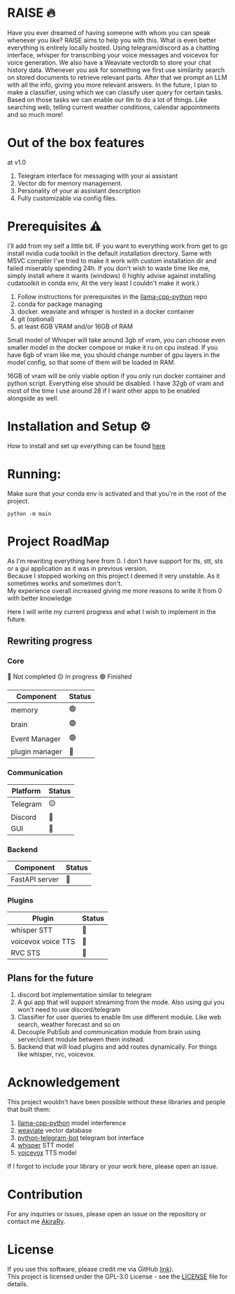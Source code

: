 
# RAISE 🔥

Have you ever dreamed of having someone with whom you can speak whenever you like?
RAISE aims to help you with this. What is even better everything is entirely locally hosted.
Using telegram/discord as a chatting interface, whisper for transcribing your voice messages and voicevox for voice generation. 
We also have a Weaviate vectordb to store your chat history data. 
Whenever you ask for something we first use similarity search on stored documents to retrieve relevant parts.
After that we prompt an LLM with all the info, giving you more relevant answers.
In the future, I plan to make a classifier, using which we can classify user query for certain tasks. Based on those tasks we can enable our llm to do a lot of things. Like searching web, telling current weather conditions, calendar appointments and so much more!

# Out of the box features
at v1.0
1. Telegram interface for messaging with your ai assistant
2. Vector db for memory management.
3. Personality of your ai assistant description
4. Fully customizable via config files.


# Prerequisites ⚠️
I'll add from my self a little bit. 
IF you want to everything work from get to go install nvidia cuda toolkit in the default installation directory. Same with MSVC compiler
I've tried to make it work with custom installation dir and failed miserably spending 24h. If you don't wish to waste time like me, simply install where it wants (windows)
(I highly advise against installing cudatoolkit in conda env, At the very least I couldn't make it work.)

1. Follow instructions for prerequisites in the [llama-cpp-python](<https://github.com/abetlen/llama-cpp-python?tab=readme-ov-file>) repo
2. conda for package managing
3. docker.  weaviate and whisper is hosted in a docker container
4. git (optional)
5. at least 6GB VRAM and/or 16GB of RAM

Small model of Whisper will take around 3gb of vram, you can choose even smaller model in the docker compose or make it ru on cpu instead.
If you have 6gb of vram like me, you should change number of gpu layers in the model config, so that some of them will be loaded in RAM.

16GB of vram will be only viable option if you only run docker container and python script. Everything else should be disabled.
I have 32gb of vram and most of the time I use around 28 if I want other apps to be enabled alongside as well.

# Installation and Setup ⚙️

How to install and set up everything can be found [here](docs/installation.md)

# Running:
Make sure that your conda env is activated and that you're in the root of the project.

```commandline
python -m main
```

# Project RoadMap
As I'm rewriting everything here from 0. I don't have support for tts, stt, sts or a gui application as it was in previous version.\
Because I stopped working on this project I deemed it very unstable. As it sometimes works and sometimes don't.  
My experience overall increased giving me more reasons to write it from 0 with better knowledge

Here I will write my current progress and what I wish to implement in the future.


## Rewriting progress

### Core
🔴 Not completed 🟡 In progress 🟢 Finished

| Component      | Status |
|----------------|--------|
| memory         | 🟢     |
| brain          | 🟢     |
| Event Manager  | 🟢     |
| plugin manager | 🔴     |

### Communication
| Platform       | Status |
|----------------|--------|
| Telegram       | 🟡     |
| Discord        | 🔴     |
| GUI            | 🔴     |

### Backend
| Component      | Status |
|----------------|--------|
| FastAPI server | 🔴     |

### Plugins
| Plugin             | Status |
|--------------------|--------|
| whisper STT        | 🔴     |
| voicevox voice TTS | 🔴     |
| RVC STS            | 🔴     |

## Plans for the future

1. discord bot implementation similar to telegram
2. A gui app that will support streaming from the mode. Also using gui you won't need to use discord/telegram
3. Classifier for user queries to enable llm use different module. Like web search, weather forecast and so on
4. Decouple PubSub and communication module from brain using server/client module between them instead.
5. Backend that will load plugins and add routes dynamically. For things like whisper, rvc, voicevox.

# Acknowledgement

This project wouldn't have been possible without these libraries and people that built them:

1. [llama-cpp-python](<https://github.com/abetlen/llama-cpp-python>) model interference
2. [weaviate](<https://github.com/weaviate/weaviate>) vector database
3. [python-telegram-bot](<https://github.com/python-telegram-bot/python-telegram-bot>) telegram bot interface
4. [whisper](<https://github.com/openai/whisper>) STT model 
5. [voicevox](<https://github.com/VOICEVOX>) TTS model

If I forgot to include your library or your work here, please open an issue.

# Contribution

For any inquiries or issues, please open an issue on the repository or contact me [AkiraRy](https://github.com/AkiraRy).

# License
 
If you use this software, please credit me via GitHub [link](https://github.com/AkiraRy)).\
This project is licensed under the GPL-3.0 License - see the [LICENSE](LICENSE) file for details.
